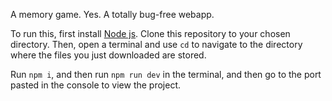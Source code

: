 A memory game.
Yes.
A totally bug-free webapp.

To run this, first install [Node js](https://nodejs.org/en).
Clone this repository to your chosen directory.
Then, open a terminal and use `cd` to navigate to the directory where the files you just downloaded are stored.

Run `npm i`, and then run `npm run dev` in the terminal, and then go to the port pasted in the console to view the project.
